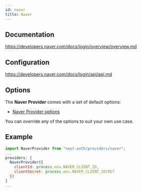 ```yaml
---
id: naver
title: Naver
---
```


## Documentation

https://developers.naver.com/docs/login/overview/overview.md

## Configuration

https://developers.naver.com/docs/login/api/api.md

## Options

The **Naver Provider** comes with a set of default options:

- [Naver Provider options](https://github.com/nextauthjs/next-auth/blob/v4/packages/next-auth/src/providers/naver.ts)

You can override any of the options to suit your own use case.

## Example

```js
import NaverProvider from "next-auth/providers/naver";
...
providers: [
  NaverProvider({
    clientId: process.env.NAVER_CLIENT_ID,
    clientSecret: process.env.NAVER_CLIENT_SECRET
  })
]
...
```
